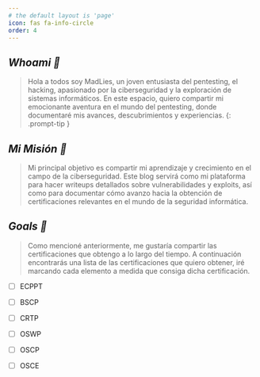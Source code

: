 ```yaml
---
# the default layout is 'page'
icon: fas fa-info-circle
order: 4
---
```


## ***Whoami 🦆***

>Hola a todos soy MadLies, un joven entusiasta del pentesting, el hacking, apasionado por la ciberseguridad y la exploración de sistemas informáticos. En este espacio, quiero compartir mi emocionante aventura en el mundo del pentesting, donde documentaré mis avances, descubrimientos y experiencias.
{: .prompt-tip }

## ***Mi Misión 🦖***

>Mi principal objetivo es compartir mi aprendizaje y crecimiento en el campo de la ciberseguridad. Este blog servirá como mi plataforma para hacer writeups detallados sobre vulnerabilidades y exploits, así como para documentar cómo avanzo hacia la obtención de certificaciones relevantes en el mundo de la seguridad informática.

## ***Goals 📜***

> Como mencioné anteriormente, me gustaría compartir las certificaciones que obtengo a lo largo del tiempo. A continuación encontrarás una lista de las certificaciones que quiero obtener, iré marcando cada elemento a medida que consiga dicha certificación.

- [ ] ECPPT
- [ ] BSCP
- [ ] CRTP
- [ ] OSWP
- [ ] OSCP
- [ ] OSCE

